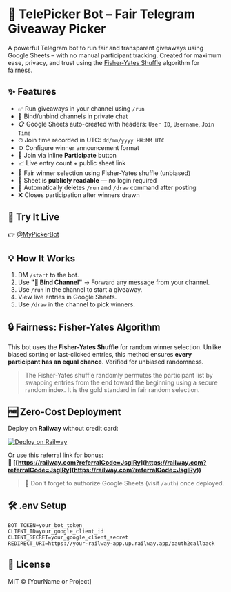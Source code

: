 # 🎁 TelePicker Bot – Fair Telegram Giveaway Picker

A powerful Telegram bot to run fair and transparent giveaways using Google Sheets – with no manual participant tracking. Created for maximum ease, privacy, and trust using the [Fisher-Yates Shuffle](https://en.wikipedia.org/wiki/Fisher–Yates_shuffle) algorithm for fairness.

## ✨ Features

- ✅ Run giveaways in your channel using `/run`
- 🔗 Bind/unbind channels in private chat
- 📋 Google Sheets auto-created with headers: `User ID`, `Username`, `Join Time`
- ⏱ Join time recorded in UTC: `dd/mm/yyyy HH:MM UTC`
- ⚙️ Configure winner announcement format
- 👥 Join via inline **Participate** button
- 📈 Live entry count + public sheet link
- 🎉 Fair winner selection using Fisher-Yates shuffle (unbiased)
- 🔐 Sheet is **publicly readable** — no login required
- 🧼 Automatically deletes `/run` and `/draw` command after posting
- ❌ Closes participation after winners drawn

## 🚀 Try It Live

👉 [@MyPickerBot](https://t.me/MyPickerBot)

## 💡 How It Works

1. DM `/start` to the bot.
2. Use **"🔗 Bind Channel"** → Forward any message from your channel.
3. Use `/run` in the channel to start a giveaway.
4. View live entries in Google Sheets.
5. Use `/draw` in the channel to pick winners.

## 🔒 Fairness: Fisher-Yates Algorithm

This bot uses the **Fisher-Yates Shuffle** for random winner selection. Unlike biased sorting or last-clicked entries, this method ensures **every participant has an equal chance**. Verified for unbiased randomness.

> The Fisher-Yates shuffle randomly permutes the participant list by swapping entries from the end toward the beginning using a secure random index. It is the gold standard in fair random selection.

## 🆓 Zero-Cost Deployment

Deploy on **Railway** without credit card:

[![Deploy on Railway](https://railway.app/button.svg)](https://railway.com?referralCode=JsglRy)

Or use this referral link for bonus:  
**🔗 [[https://railway.com?referralCode=JsglRy](https://railway.com?referralCode=JsglRy](https://railway.com?referralCode=JsglRy))**

> 📝 Don't forget to authorize Google Sheets (visit `/auth`) once deployed.

## 🛠 .env Setup

```env
BOT_TOKEN=your_bot_token
CLIENT_ID=your_google_client_id
CLIENT_SECRET=your_google_client_secret
REDIRECT_URI=https://your-railway-app.up.railway.app/oauth2callback
```

## 📄 License

MIT © [YourName or Project]
